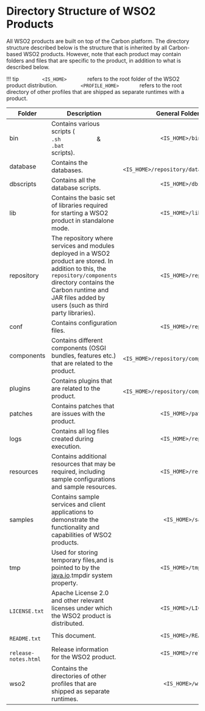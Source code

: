 # Directory Structure of WSO2 Products

All WSO2 products are built on top of the Carbon platform. The directory
structure described below is the structure that is inherited by all
Carbon-based WSO2 products. However, note that each product may contain
folders and files that are specific to the product, in addition to what
is described below.

!!! tip
    `         <IS_HOME>        ` refers to the root folder of the WSO2
    product distribution. `         <PROFILE_HOME>        ` refers to the
    root directory of other profiles that are shipped as separate runtimes
    with a product.
    

| Folder                                        | Description                                                                                                                                                                                                                                                    | General Folder Path                                                      | Folder Path for Profiles                                                           |
|-----------------------------------------------|----------------------------------------------------------------------------------------------------------------------------------------------------------------------------------------------------------------------------------------------------------------|--------------------------------------------------------------------------|------------------------------------------------------------------------------------|
| bin                                           | Contains various scripts ( `            .sh            ` & `            .bat            ` scripts).                                                                                                                                                          | `             <IS_HOME>/bin/            `                           | `             <IS_HOME>/wso2/<PROFILE_HOME>/bin/            `                 |
| database                                      | Contains the databases.                                                                                                                                                                                                                                        | `             <IS_HOME>/repository/database/            `           | `             <IS_HOME>/wso2/<PROFILE_HOME>/repository/database/            ` |
| dbscripts                                     | Contains all the database scripts.                                                                                                                                                                                                                             | `             <IS_HOME>/dbscripts/            `                     | `             <IS_HOME>/wso2/<PROFILE_HOME>/dbscripts/            `           |
| lib                                           | Contains the basic set of libraries required for starting a WSO2 product in standalone mode.                                                                                                                                                                   | `             <IS_HOME>/lib/            `                           | `             <IS_HOME>/wso2/lib/            `                                |
| repository                                    | The repository where services and modules deployed in a WSO2 product are stored. In addition to this, the `             repository/components            ` directory contains the Carbon runtime and JAR files added by users (such as third party libraries). | `             <IS_HOME>/repository/            `                    | `             <IS_HOME>/wso2/<PROFILE_HOME>/repository/            `          |
| conf                                          | Contains configuration files.                                                                                                                                                                                                                                  | `             <IS_HOME>/repository/conf/            `               | `             <IS_HOME>/wso2/<PROFILE_HOME>/conf/            `                |
| components                                    | Contains different components (OSGI bundles, features etc.) that are related to the product.                                                                                                                                                                   | `             <IS_HOME>/repository/components/            `         | `             <IS_HOME>/wso2/components/            `                         |
| plugins                                       | Contains plugins that are related to the product.                                                                                                                                                                                                              | `             <IS_HOME>/repository/components/plugins/            ` | `             <IS_HOME>/wso2/components/plugins/            `                 |
| patches                                       | Contains patches that are issues with the product.                                                                                                                                                                                                             | `             <IS_HOME>/patches/            `                       | `             <IS_HOME>/patches/            `                                 |
| logs                                          | Contains all log files created during execution.                                                                                                                                                                                                               | `             <IS_HOME>/repository/logs/            `               | `             <IS_HOME>/repository/logs/            `                         |
| resources                                     | Contains additional resources that may be required, including sample configurations and sample resources.                                                                                                                                                      | `             <IS_HOME>/resources/            `                     | `             <IS_HOME>/wso2/<PROFILE_HOME>/wso2/resources/            `      |
| samples                                       | Contains sample services and client applications to demonstrate the functionality and capabilities of WSO2 products.                                                                                                                                           | `              <IS_HOME>/samples/             `                     | `             <IS_HOME>/samples/<PROFILE_HOME>/            `                  |
| tmp                                           | Used for storing temporary files,and is pointed to by the [java.io](http://java.io).tmpdir system property.                                                                                                                                                   | `             <IS_HOME>/tmp/            `                           | `             <IS_HOME>/wso2/<PROFILE_HOME>/tmp/            `                 |
| `             LICENSE.txt            `        | Apache License 2.0 and other relevant licenses under which the WSO2 product is distributed.                                                                                                                                                                    | `             <IS_HOME>/LICENSE.txt            `                    | N/A                                                                                |
| `             README.txt            `         | This document.                                                                                                                                                                                                                                                 | `             <IS_HOME>/README.txt            `                     | N/A                                                                                |
| `             release-notes.html            ` | Release information for the WSO2 product.                                                                                                                                                                                                                      | `             <IS_HOME>/release-notes.html            `             | N/A                                                                                |
| wso2                                          | Contains the directories of other profiles that are shipped as separate runtimes.                                                                                                                                                                              | `              <IS_HOME>/wso2/             `                        | N/A                                                                                |
